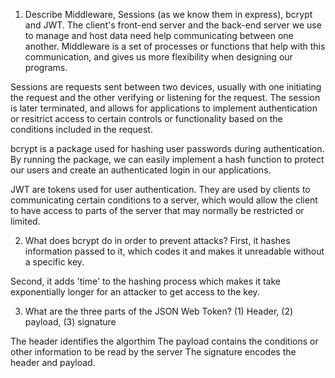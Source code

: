 <!-- Answers to the Short Answer Essay Questions go here -->

1.  Describe Middleware, Sessions (as we know them in express), bcrypt and JWT.
The client's front-end server and the back-end server we use to manage and host data need help communicating between one another. Middleware is a set of processes or functions that help with this communication, and gives us more flexibility when designing our programs.

Sessions are requests sent between two devices, usually with one initiating the request and the other verifying or listening for the request. The session is later terminated, and allows for applications to implement authentication or resitrict access to certain controls or functionality based on the conditions included in the request. 

bcrypt is a package used for hashing user passwords during authentication. By running the package, we can easily implement a hash function to protect our users and create an authenticated login in our applications.

JWT are tokens used for user authentication. They are used by clients to communicating certain conditions to a server, which
would allow the client to have access to parts of the server that may normally be restricted or limited.

2.  What does bcrypt do in order to prevent attacks?
First, it hashes information passed to it, which codes it and makes it unreadable without a specific key. 

Second, it adds 'time' to the hashing process which makes it take exponentially longer for an attacker to get access to the key.  

3.  What are the three parts of the JSON Web Token?
(1) Header, (2) payload, (3) signature

The header identifies the algorthim
The payload contains the conditions or other information to be read by the server
The signature encodes the header and payload.
